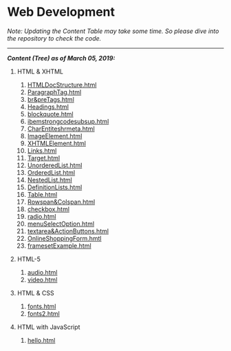 # Web Development

*Note: Updating the Content Table may take some time. So please dive into the repository to check the code.*

<hr/>

***Content (Tree) as of March 05, 2019:***
1. HTML & XHTML
   1. [HTMLDocStructure.html](https://github.com/Ch-sriram/Coding-Practice/blob/master/Web%20Dev/1-HTML%20%26%20XHTML/1-HTMLDocStructure.html)
   2. [ParagraphTag.html](https://github.com/Ch-sriram/Coding-Practice/blob/master/Web%20Dev/1-HTML%20%26%20XHTML/2-ParagraphTag.html)
   3. [br&preTags.html](https://github.com/Ch-sriram/Coding-Practice/blob/master/Web%20Dev/1-HTML%20%26%20XHTML/3-br%26preTags.html)
   4. [Headings.html](https://github.com/Ch-sriram/Coding-Practice/blob/master/Web%20Dev/1-HTML%20%26%20XHTML/4-Headings.html)
   5. [blockquote.html](https://github.com/Ch-sriram/Coding-Practice/blob/master/Web%20Dev/1-HTML%20%26%20XHTML/5-blockquote.html)
   6. [ibemstrongcodesubsup.html](https://github.com/Ch-sriram/Coding-Practice/blob/master/Web%20Dev/1-HTML%20%26%20XHTML/6-ibemstrongcodesubsup.html)
   7. [CharEntiteshrmeta.html](https://github.com/Ch-sriram/Coding-Practice/blob/master/Web%20Dev/1-HTML%20%26%20XHTML/7-CharEntiteshrmeta.html)
   8. [ImageElement.html](https://github.com/Ch-sriram/Coding-Practice/blob/master/Web%20Dev/1-HTML%20%26%20XHTML/8-ImageElement.html)
   9. [XHTMLElement.html](https://github.com/Ch-sriram/Coding-Practice/blob/master/Web%20Dev/1-HTML%20%26%20XHTML/9-XHTMLDocValidation.html)
   10. [Links.html](https://github.com/Ch-sriram/Coding-Practice/blob/master/Web%20Dev/1-HTML%20%26%20XHTML/10-Links.html)
   11. [Target.html](https://github.com/Ch-sriram/Coding-Practice/blob/master/Web%20Dev/1-HTML%20%26%20XHTML/11-Target.html)
   12. [UnorderedList.html](https://github.com/Ch-sriram/Coding-Practice/blob/master/Web%20Dev/1-HTML%20%26%20XHTML/12-UnorderedList.html)
   13. [OrderedList.html](https://github.com/Ch-sriram/Coding-Practice/blob/master/Web%20Dev/1-HTML%20%26%20XHTML/13-OrderedList.html)
   14. [NestedList.html](https://github.com/Ch-sriram/Coding-Practice/blob/master/Web%20Dev/1-HTML%20%26%20XHTML/14-NestedList.html)
   15. [DefinitionLists.html](https://github.com/Ch-sriram/Coding-Practice/blob/master/Web%20Dev/1-HTML%20%26%20XHTML/15-DefinitionLists.html)
   16. [Table.html](https://github.com/Ch-sriram/Coding-Practice/blob/master/Web%20Dev/1-HTML%20%26%20XHTML/16-Table.html)
   17. [Rowspan&Colspan.html](https://github.com/Ch-sriram/Coding-Practice/blob/master/Web%20Dev/1-HTML%20%26%20XHTML/17-Rowspan%26Colspan.html)
   18. [checkbox.html](https://github.com/Ch-sriram/Coding-Practice/blob/master/Web%20Dev/1-HTML%20%26%20XHTML/18-checkbox.html)
   19. [radio.html](https://github.com/Ch-sriram/Coding-Practice/blob/master/Web%20Dev/1-HTML%20%26%20XHTML/19-radio.html)
   20. [menuSelectOption.html](https://github.com/Ch-sriram/Coding-Practice/blob/master/Web%20Dev/1-HTML%20%26%20XHTML/20-menuSelectOption.html)
   21. [textarea&ActionButtons.html](https://github.com/Ch-sriram/Coding-Practice/blob/master/Web%20Dev/1-HTML%20%26%20XHTML/21-textarea%26ActionButtons.html)
   22. [OnlineShoppingForm.hmtl](https://github.com/Ch-sriram/Coding-Practice/blob/master/Web%20Dev/1-HTML%20%26%20XHTML/22-OnlineShoppingForm.html)
   23. [framesetExample.html](https://github.com/Ch-sriram/Coding-Practice/blob/master/Web%20Dev/1-HTML%20%26%20XHTML/23-framesetExample.html)
   
2. HTML-5
   1. [audio.html](https://github.com/Ch-sriram/Coding-Practice/blob/master/Web%20Dev/2-HTML5/1-audio.html)
   2. [video.html](https://github.com/Ch-sriram/Coding-Practice/blob/master/Web%20Dev/2-HTML5/2-video.html)

3. HTML & CSS
   1. [fonts.html](https://github.com/Ch-sriram/Coding-Practice/blob/master/Web%20Dev/3-HTML%20%26%20CSS/1-fonts.html)
   2. [fonts2.html](https://github.com/Ch-sriram/Coding-Practice/blob/master/Web%20Dev/3-HTML%20%26%20CSS/2-fonts2.html)

4. HTML with JavaScript
   1. [hello.html](https://github.com/Ch-sriram/Coding-Practice/blob/master/Web%20Dev/4-HTML%20with%20JavaScript/1-hello.html)
   


